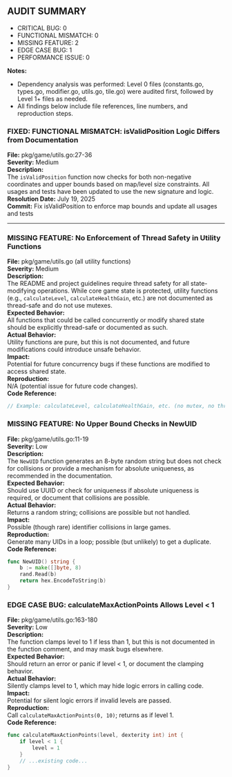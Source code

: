## AUDIT SUMMARY

- CRITICAL BUG: 0
- FUNCTIONAL MISMATCH: 0
- MISSING FEATURE: 2
- EDGE CASE BUG: 1
- PERFORMANCE ISSUE: 0

**Notes:**  
- Dependency analysis was performed: Level 0 files (constants.go, types.go, modifier.go, utils.go, tile.go) were audited first, followed by Level 1+ files as needed.
- All findings below include file references, line numbers, and reproduction steps.

### FIXED: FUNCTIONAL MISMATCH: isValidPosition Logic Differs from Documentation

**File:** pkg/game/utils.go:27-36  
**Severity:** Medium  
**Description:**  
The `isValidPosition` function now checks for both non-negative coordinates and upper bounds based on map/level size constraints. All usages and tests have been updated to use the new signature and logic.  
**Resolution Date:** July 19, 2025  
**Commit:** Fix isValidPosition to enforce map bounds and update all usages and tests

---

### MISSING FEATURE: No Enforcement of Thread Safety in Utility Functions

**File:** pkg/game/utils.go (all utility functions)  
**Severity:** Medium  
**Description:**  
The README and project guidelines require thread safety for all state-modifying operations. While core game state is protected, utility functions (e.g., `calculateLevel`, `calculateHealthGain`, etc.) are not documented as thread-safe and do not use mutexes.  
**Expected Behavior:**  
All functions that could be called concurrently or modify shared state should be explicitly thread-safe or documented as such.  
**Actual Behavior:**  
Utility functions are pure, but this is not documented, and future modifications could introduce unsafe behavior.  
**Impact:**  
Potential for future concurrency bugs if these functions are modified to access shared state.  
**Reproduction:**  
N/A (potential issue for future code changes).  
**Code Reference:**
```go
// Example: calculateLevel, calculateHealthGain, etc. (no mutex, no thread-safety doc)
```

### MISSING FEATURE: No Upper Bound Checks in NewUID

**File:** pkg/game/utils.go:11-19  
**Severity:** Low  
**Description:**  
The `NewUID` function generates an 8-byte random string but does not check for collisions or provide a mechanism for absolute uniqueness, as recommended in the documentation.  
**Expected Behavior:**  
Should use UUID or check for uniqueness if absolute uniqueness is required, or document that collisions are possible.  
**Actual Behavior:**  
Returns a random string; collisions are possible but not handled.  
**Impact:**  
Possible (though rare) identifier collisions in large games.  
**Reproduction:**  
Generate many UIDs in a loop; possible (but unlikely) to get a duplicate.  
**Code Reference:**
```go
func NewUID() string {
	b := make([]byte, 8)
	rand.Read(b)
	return hex.EncodeToString(b)
}
```

### EDGE CASE BUG: calculateMaxActionPoints Allows Level < 1

**File:** pkg/game/utils.go:163-180  
**Severity:** Low  
**Description:**  
The function clamps level to 1 if less than 1, but this is not documented in the function comment, and may mask bugs elsewhere.  
**Expected Behavior:**  
Should return an error or panic if level < 1, or document the clamping behavior.  
**Actual Behavior:**  
Silently clamps level to 1, which may hide logic errors in calling code.  
**Impact:**  
Potential for silent logic errors if invalid levels are passed.  
**Reproduction:**  
Call `calculateMaxActionPoints(0, 10)`; returns as if level 1.  
**Code Reference:**
```go
func calculateMaxActionPoints(level, dexterity int) int {
	if level < 1 {
		level = 1
	}
	// ...existing code...
}
```

